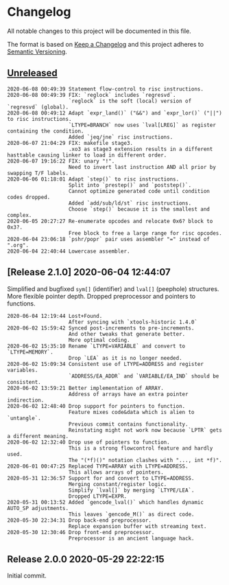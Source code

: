 # Changelog

All notable changes to this project will be documented in this file.

The format is based on [Keep a Changelog](http://keepachangelog.com/en/1.0.0/)
and this project adheres to [Semantic Versioning](http://semver.org/spec/v2.0.0.html).

## [Unreleased]

```
2020-06-08 00:49:39 Statement flow-control to risc instructions.
2020-06-08 00:49:39 FIX: `reglock` includes `regresvd`.
                    `reglock` is the soft (local) version of `regresvd` (global).
2020-06-08 00:49:12 Adapt `expr_land()` ("&&") and `expr_lor()` ("||") to risc instructions.
                    `LTYPE=BRANCH` now uses `lval[LREG]` as register containing the condition.
                    Added `jeq/jne` risc instructions.
2020-06-07 21:04:29 FIX: makefile stage3.
                    .xo3 as stage3 extension results in a different hasttable causing linker to load in different order.
2020-06-07 19:16:22 FIX: unary "!".
                    Need to invert last instruction AND all prior by swapping T/F labels.
2020-06-06 01:18:01 Adapt `step()` to risc instructions.
                    Split into `prestep()` and `poststep()`.
                    Cannot optimize generated code until condition codes dropped.
                    Added `add/sub/ld/st` risc instructions.
                    Choose `step()` because it is the smallest and complex.
2020-06-05 20:27:27 Re-enumerate opcodes and relocate 0x6? block to 0x3?.
                    Free block to free a large range for risc opcodes.
2020-06-04 23:06:18 `pshr/popr` pair uses assembler "=" instead of ".org".
2020-06-04 22:40:44 Lowercase assembler.
```

## [Release 2.1.0] 2020-06-04 12:44:07

Simplified and bugfixed `sym[]` (identifier) and `lval[]` (peephole) structures.
More flexible pointer depth.
Dropped preprocessor and pointers to functions. 

```
2020-06-04 12:19:44 Lost+Found.
                    After syncing with `xtools-historic 1.4.0`
2020-06-02 15:59:42 Synced post-increments to pre-increments.
                    And other tweaks that generate better. 
                    More optimal coding.
2020-06-02 15:35:10 Rename `LTYPE=VARIABLE` and convert to `LTYPE=MEMORY`.
                    Drop `LEA` as it is no longer needed.
2020-06-02 15:09:34 Consistent use of LTYPE=ADDRESS and register variables.
                    `ADDRESS/EA_ADDR` and `VARIABLE/EA_IND` should be consistent.
2020-06-02 13:59:21 Better implementation of ARRAY.
                    Address of arrays have an extra pointer indirection.
2020-06-02 12:48:40 Drop support for pointers to function.
                    Feature mixes code&data which is alien to `untangle`.
                    Previous commit contains functionality.
                    Reinstating might not work now because `LPTR` gets a different meaning.
2020-06-02 12:32:40 Drop use of pointers to function.
                    This is a strong flowcontrol feature and hardly used.
                    The "(*f)()" notation clashes with "..., int *f)".
2020-06-01 00:47:25 Replaced TYPE=ARRAY with LTYPE=ADDRESS.
                    This allows arrays of pointers.
2020-05-31 12:36:57 Support for and convert to LTYPE=ADDRESS.
                    Merging constant/register logic.
                    Simplify `lval[]` by merging `LTYPE/LEA`.
                    Dropped LTYPE=EXPR. 
2020-05-31 00:13:52 Added `gencode_lval()` which handles dynamic AUTO_SP adjustments.
                    This leaves `gencode_M()` as direct code.
2020-05-30 22:34:31 Drop back-end preprocessor.
                    Replace expansion buffer with streaming text.
2020-05-30 12:30:46 Drop front-end preprocessor.
                    Preprocessor is an ancient language hack.
```

## Release 2.0.0 2020-05-29 22:22:15

Initial commit.

[Unreleased]: /RockingShip/xtools/compare/v2.1.0...HEAD
[2.1.0]: /RockingShip/xtools-historic/compare/v2.0.0...v2.1.0